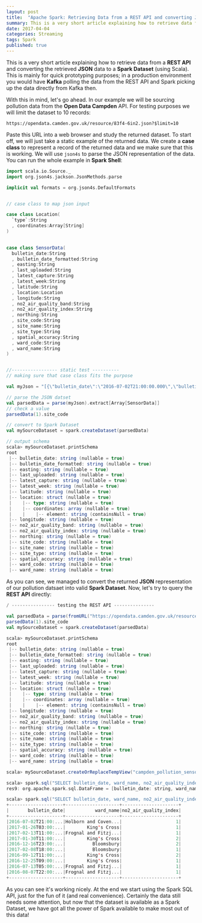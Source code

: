 ```yaml
---
layout: post
title:  "Apache Spark: Retrieving Data from a REST API and converting JSON to a Spark Dataset"
summary: This is a very short article explaining how to retrieve data from a REST API and converting the retrieved JSON data to a Spark Dataset
date: 2017-04-04
categories: Streaming
tags: Spark
published: true
--- 
```


This is a very short article explaining how to retrieve data from a **REST API** and converting the retrieved **JSON** data to a **Spark Dataset** (using Scala). This is mainly for quick prototyping purposes; in a production environment you would have **Kafka** polling the data from the REST API and Spark picking up the data directly from Kafka then.

With this in mind, let's go ahead. In our example we will be sourcing pollution data from the **Open Data Campden** API. For testing purposes we will limit the dataset to 10 records:

```
https://opendata.camden.gov.uk/resource/83f4-6in2.json?$limit=10
```

Paste this URL into a web browser and study the returned dataset. To start off, we will just take a static example of the returned data. We create a **case class** to represent a record of the returned data and we make sure that this is working. We will use `json4s` to parse the JSON representation of the data. You can run the whole example in **Spark Shell**:

```scala
import scala.io.Source._
import org.json4s.jackson.JsonMethods.parse

implicit val formats = org.json4s.DefaultFormats


// case class to map json input

case class Location(
  `type`:String
  , coordinates:Array[String]
)
  

case class SensorData(
  bulletin_date:String
  , bulletin_date_formatted:String
  , easting:String
  , last_uploaded:String
  , latest_capture:String
  , latest_week:String
  , latitude:String
  , location:Location
  , longitude:String
  , no2_air_quality_band:String
  , no2_air_quality_index:String
  , northing:String
  , site_code:String
  , site_name:String
  , site_type:String
  , spatial_accuracy:String
  , ward_code:String
  , ward_name:String
)


//----------------- static test ----------
// making sure that case class fits the purpose

val myJson = "[{\"bulletin_date\":\"2016-07-02T21:00:00.000\",\"bulletin_date_formatted\":\"Day 184 21:00\",\"easting\":\"530529\",\"last_uploaded\":\"2016-07-02T23:05:04.000\",\"latest_capture\":\"No\",\"latest_week\":\"No\",\"latitude\":\"51.517368\",\"location\":{\"type\":\"Point\",\"coordinates\":[-0.120194,51.517368]},\"longitude\":\"-0.120194\",\"no2_air_quality_band\":\"Low\",\"no2_air_quality_index\":\"1\",\"northing\":\"181501\",\"site_code\":\"IM1\",\"site_name\":\"Camden - Holborn (inmidtown)\",\"site_type\":\"Kerbside\",\"spatial_accuracy\":\"Unknown\",\"ward_code\":\"E05000138\",\"ward_name\":\"Holborn and Covent Garden\"},{\"bulletin_date\":\"2017-01-26T03:00:00.000\",\"bulletin_date_formatted\":\"Day 026 03:00\",\"easting\":\"529885\",\"last_uploaded\":\"2017-01-26T04:05:05.000\",\"latest_capture\":\"No\",\"latest_week\":\"No\",\"latitude\":\"51.527707\",\"location\":{\"type\":\"Point\",\"coordinates\":[-0.129053,51.527707]},\"longitude\":\"-0.129053\",\"no2_air_quality_band\":\"Low\",\"no2_air_quality_index\":\"1\",\"northing\":\"182635\",\"site_code\":\"CD9\",\"site_name\":\"Camden - Euston Road\",\"site_type\":\"Roadside\",\"spatial_accuracy\":\"Unknown\",\"ward_code\":\"E05000141\",\"ward_name\":\"King's Cross\"}]"

// parse the JSON datset
val parsedData = parse(myJson).extract[Array[SensorData]]
// check a value
parsedData(1).site_code

// convert to Spark Dataset
val mySourceDataset = spark.createDataset(parsedData)

// output schema
scala> mySourceDataset.printSchema
root
 |-- bulletin_date: string (nullable = true)
 |-- bulletin_date_formatted: string (nullable = true)
 |-- easting: string (nullable = true)
 |-- last_uploaded: string (nullable = true)
 |-- latest_capture: string (nullable = true)
 |-- latest_week: string (nullable = true)
 |-- latitude: string (nullable = true)
 |-- location: struct (nullable = true)
 |    |-- type: string (nullable = true)
 |    |-- coordinates: array (nullable = true)
 |    |    |-- element: string (containsNull = true)
 |-- longitude: string (nullable = true)
 |-- no2_air_quality_band: string (nullable = true)
 |-- no2_air_quality_index: string (nullable = true)
 |-- northing: string (nullable = true)
 |-- site_code: string (nullable = true)
 |-- site_name: string (nullable = true)
 |-- site_type: string (nullable = true)
 |-- spatial_accuracy: string (nullable = true)
 |-- ward_code: string (nullable = true)
 |-- ward_name: string (nullable = true)
```

As you can see, we managed to convert the returned **JSON** representation of our pollution datsaet into valid **Spark Dataset**. Now, let's try to query the **REST API** directly:

```scala
/ ---------------- testing the REST API ---------------

val parsedData = parse(fromURL("https://opendata.camden.gov.uk/resource/83f4-6in2.json?$limit=10").mkString).extract[Array[SensorData]]
parsedData(1).site_code
val mySourceDataset = spark.createDataset(parsedData)

scala> mySourceDataset.printSchema
root
 |-- bulletin_date: string (nullable = true)
 |-- bulletin_date_formatted: string (nullable = true)
 |-- easting: string (nullable = true)
 |-- last_uploaded: string (nullable = true)
 |-- latest_capture: string (nullable = true)
 |-- latest_week: string (nullable = true)
 |-- latitude: string (nullable = true)
 |-- location: struct (nullable = true)
 |    |-- type: string (nullable = true)
 |    |-- coordinates: array (nullable = true)
 |    |    |-- element: string (containsNull = true)
 |-- longitude: string (nullable = true)
 |-- no2_air_quality_band: string (nullable = true)
 |-- no2_air_quality_index: string (nullable = true)
 |-- northing: string (nullable = true)
 |-- site_code: string (nullable = true)
 |-- site_name: string (nullable = true)
 |-- site_type: string (nullable = true)
 |-- spatial_accuracy: string (nullable = true)
 |-- ward_code: string (nullable = true)
 |-- ward_name: string (nullable = true)

scala> mySourceDataset.createOrReplaceTempView("campden_pollution_sensor_data")

scala> spark.sql("SELECT bulletin_date, ward_name, no2_air_quality_index FROM campden_pollution_sensor_data")
res9: org.apache.spark.sql.DataFrame = [bulletin_date: string, ward_name: string ... 1 more field]

scala> spark.sql("SELECT bulletin_date, ward_name, no2_air_quality_index FROM campden_pollution_sensor_data").show
+--------------------+--------------------+---------------------+
|       bulletin_date|           ward_name|no2_air_quality_index|
+--------------------+--------------------+---------------------+
|2016-07-02T21:00:...|Holborn and Coven...|                    1|
|2017-01-26T03:00:...|        King's Cross|                    1|
|2017-02-13T11:00:...|Frognal and Fitzj...|                    1|
|2017-01-30T11:00:...|        King's Cross|                    2|
|2016-12-16T23:00:...|          Bloomsbury|                    2|
|2017-02-08T18:00:...|          Bloomsbury|                    1|
|2016-09-12T11:00:...|        King's Cross|                    2|
|2016-12-25T09:00:...|        King's Cross|                    1|
|2016-07-13T05:00:...|Frognal and Fitzj...|                    1|
|2016-08-07T22:00:...|Frognal and Fitzj...|                    1|
+--------------------+--------------------+---------------------+
```

As you can see it's working nicely. At the end we start using the Spark SQL API, just for the fun of it (and real convenience). Certainly the data still needs some attention, but now that the dataset is available as a Spark Dataset, we have got all the power of Spark available to make most out of this data!